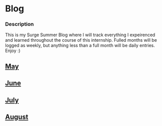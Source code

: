 # Blog

### Description

This is my Surge Summer Blog where I will track everything I expeirenced and learned throughout the course of this internship. Fulled months will be logged as weekly, but anything less than a full month will be daily entries. Enjoy :)

## [May](/blog/may/)

## [June](/blog/june/)

## [July](/blog/july/)

## [August](/blog/august/)
